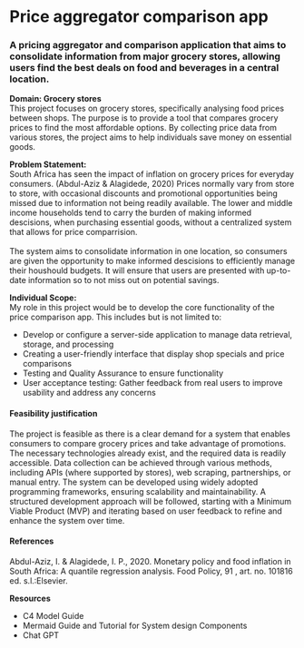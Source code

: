 # Price aggregator comparison app

### A pricing aggregator and comparison application that aims to consolidate information from major grocery stores, allowing users find the best deals on food and beverages in a central location.
**Domain: Grocery stores**<br/>
This project focuses on grocery stores, specifically analysing food prices between shops. 
The purpose is to provide a tool that compares grocery prices to find the most affordable options. By collecting price data from various stores, the project aims to help individuals save money on essential goods.

**Problem Statement:** <br/>
South Africa has seen the impact of inflation on grocery prices for everyday consumers. (Abdul-Aziz & Alagidede, 2020) Prices normally vary from store to store, with occasional discounts and promotional opportunities being missed due to information not being readily available. The lower and middle income households tend to carry the burden of making informed descisions, when purchasing essential goods, without a centralized system that allows for price comparrision.
<br/><br/>
The system aims to consolidate information in one location, so consumers are given the opportunity to make informed descisions to efficiently manage their houshould budgets. It will ensure that users are presented with up-to-date information so to not miss out on potential savings.

**Individual Scope:** <br/>
  My role in this project would be to develop the core functionality of the price comparison app. This includes but is not limited to:
* Develop or configure a server-side application to manage data retrieval, storage, and processing
* Creating a user-friendly interface that display shop specials and price comparisons
* Testing and Quality Assurance to ensure functionality
* User acceptance testing: Gather feedback from real users to improve usability and address any concerns

#### Feasibility justification <br/>

The project is feasible as there is a clear demand for a system that enables consumers to compare grocery prices and take advantage of promotions. The necessary technologies already exist, and the required data is readily accessible. Data collection can be achieved through various methods, including APIs (where supported by stores), web scraping, partnerships, or manual entry. The system can be developed using widely adopted programming frameworks, ensuring scalability and maintainability. A structured development approach will be followed, starting with a Minimum Viable Product (MVP) and iterating based on user feedback to refine and enhance the system over time.

#### **References**

Abdul-Aziz, I. & Alagidede, I. P., 2020. Monetary policy and food inflation in South Africa: A quantile regression analysis. Food Policy, 91 , art. no. 101816 ed. s.l.:Elsevier.

**Resources**
* C4 Model Guide
* Mermaid Guide and Tutorial for System design Components
* Chat GPT